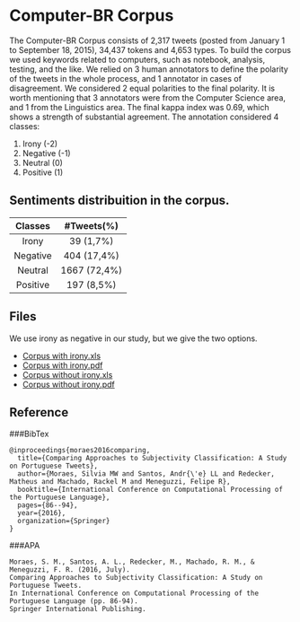 # Computer-BR Corpus

The Computer-BR Corpus consists of 2,317 tweets (posted from January 1 to September 18, 2015), 34,437 tokens and 4,653 types. To build the corpus we used keywords related to computers, such as notebook, analysis, testing, and the like. We relied on 3 human annotators to define the polarity of the tweets in the whole process, and 1 annotator in cases of disagreement. We considered 2 equal polarities to the final polarity. It is worth mentioning that 3 annotators were from the Computer Science area, and 1 from the Linguistics area. The final kappa index was 0.69, which shows a strength of substantial agreement. The annotation considered 4 classes:

1. Irony (-2)
2. Negative (-1)
3. Neutral (0)
4. Positive (1)

## Sentiments distribuition in the corpus.

|  Classes |  #Tweets(%)  |
|:--------:|:------------:|
| Irony    | 39 (1,7%)    |
| Negative | 404 (17,4%)  |
| Neutral  | 1667 (72,4%) |
| Positive | 197 (8,5%)   |

## Files

We use irony as negative in our study, but we give the two options.

- [Corpus with irony.xls](Computer-BR_Irony.xlsx)
- [Corpus with irony.pdf](Computer-BR_Irony.pdf)
- [Corpus without irony.xls](Computer-BR_withoutIrony.xlsx)
- [Corpus without irony.pdf](Computer-BR_withoutIrony.xlsx)

## Reference

###BibTex
```
@inproceedings{moraes2016comparing,
  title={Comparing Approaches to Subjectivity Classification: A Study on Portuguese Tweets},
  author={Moraes, Silvia MW and Santos, Andr{\'e} LL and Redecker, Matheus and Machado, Rackel M and Meneguzzi, Felipe R},
  booktitle={International Conference on Computational Processing of the Portuguese Language},
  pages={86--94},
  year={2016},
  organization={Springer}
}
```
###APA
```
Moraes, S. M., Santos, A. L., Redecker, M., Machado, R. M., & Meneguzzi, F. R. (2016, July).
Comparing Approaches to Subjectivity Classification: A Study on Portuguese Tweets.
In International Conference on Computational Processing of the Portuguese Language (pp. 86-94).
Springer International Publishing.
```







